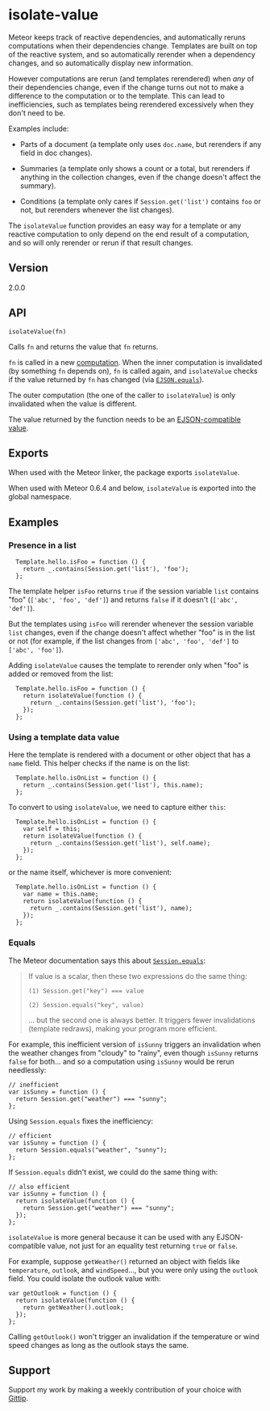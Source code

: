 # isolate-value

Meteor keeps track of reactive dependencies, and automatically reruns
computations when their dependencies change.  Templates are built on
top of the reactive system, and so automatically rerender when a
dependency changes, and so automatically display new information.

However computations are rerun (and templates rerendered) when *any*
of their dependencies change, even if the change turns out not to make
a difference to the computation or to the template.  This can lead to
inefficiencies, such as templates being rerendered excessively when they
don't need to be.

Examples include:

* Parts of a document (a template only uses `doc.name`, but rerenders
  if any field in doc changes).

* Summaries (a template only shows a count or a total, but rerenders
  if anything in the collection changes, even if the change doesn't
  affect the summary).

* Conditions (a template only cares if `Session.get('list')` contains
  `foo` or not, but rerenders whenever the list changes).

The `isolateValue` function provides an easy way for a template or any
reactive computation to only depend on the end result of a
computation, and so will only rerender or rerun if that result
changes.


## Version

2.0.0


## API

```
isolateValue(fn)
```

Calls `fn` and returns the value that `fn` returns.

`fn` is called in a new
[computation](http://docs.meteor.com/#deps_computation).  When the
inner computation is invalidated (by something `fn` depends on), `fn`
is called again, and `isolateValue` checks if the value returned by
`fn` has changed (via
[`EJSON.equals`](http://docs.meteor.com/#ejson_equals)).

The outer computation (the one of the caller to `isolateValue`) is
only invalidated when the value is different.

The value returned by the function needs to be an [EJSON-compatible
value](http://docs.meteor.com/#ejson).


## Exports

When used with the Meteor linker, the package exports `isolateValue`.

When used with Meteor 0.6.4 and below, `isolateValue` is exported into
the global namespace.


## Examples

### Presence in a list

```
  Template.hello.isFoo = function () {
    return _.contains(Session.get('list'), 'foo');
  };
```

The template helper `isFoo` returns `true` if the session variable
`list` contains "foo" (`['abc', 'foo', 'def']`) and returns `false` if
it doesn't (`['abc', 'def']`).

But the templates using `isFoo` will rerender whenever the session
variable `list` changes, even if the change doesn't affect whether
"foo" is in the list or not (for example, if the list changes from
`['abc', 'foo', 'def']` to `['abc', 'foo']`).

Adding `isolateValue` causes the template to rerender only when "foo"
is added or removed from the list:

```
  Template.hello.isFoo = function () {
    return isolateValue(function () {
      return _.contains(Session.get('list'), 'foo');
    });
  };
```

### Using a template data value

Here the template is rendered with a document or other object that has
a `name` field.  This helper checks if the name is on the list:

```
  Template.hello.isOnList = function () {
    return _.contains(Session.get('list'), this.name);
  };
```

To convert to using `isolateValue`, we need to capture either `this`:

```
  Template.hello.isOnList = function () {
    var self = this;
    return isolateValue(function () {
      return _.contains(Session.get('list'), self.name);
    });
  };
```

or the name itself, whichever is more convenient:

```
  Template.hello.isOnList = function () {
    var name = this.name;
    return isolateValue(function () {
      return _.contains(Session.get('list'), name);
    });
  };
```


### Equals

The Meteor documentation says this about
[`Session.equals`](http://docs.meteor.com/#session_equals):

> If value is a scalar, then these two expressions do the same thing:
>
> `(1) Session.get("key") === value`
>
> `(2) Session.equals("key", value)`
>
> ... but the second one is always better. It triggers fewer
> invalidations (template redraws), making your program more
> efficient.


For example, this inefficient version of `isSunny` triggers an invalidation
when the weather changes from "cloudy" to "rainy", even though `isSunny`
returns `false` for both... and so a computation using `isSunny` would
be rerun needlessly:

```
// inefficient
var isSunny = function () {
  return Session.get("weather") === "sunny";
};
```


Using `Session.equals` fixes the inefficiency:

```
// efficient
var isSunny = function () {
  return Session.equals("weather", "sunny");
};

```


If `Session.equals` didn't exist, we could do the same thing with:

```
// also efficient
var isSunny = function () {
  return isolateValue(function () {
    return Session.get("weather") === "sunny";
  });
};
```


`isolateValue` is more general because it can be used with any EJSON-compatible
value, not just for an equality test returning `true` or `false`.

For example, suppose `getWeather()` returned an object with fields like
`temperature`, `outlook`, and `windSpeed`..., but you were only using
the `outlook` field.  You could isolate the outlook value with:

```
var getOutlook = function () {
  return isolateValue(function () {
    return getWeather().outlook;
  });
};
```

Calling `getOutlook()` won't trigger an invalidation if the temperature or
wind speed changes as long as the outlook stays the same.


## Support

Support my work by making a weekly contribution of your choice with
[Gittip](https://www.gittip.com/awwx/).
